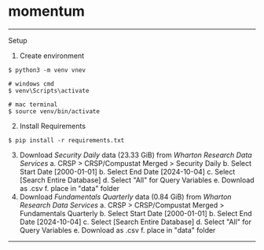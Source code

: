 # momentum
---
Setup
1) Create environment 
```
$ python3 -m venv vnev

# windows cmd 
$ venv\Scripts\activate

# mac terminal 
$ source venv/bin/activate
```
2) Install Requirements
```
$ pip install -r requirements.txt
```
3) Download *Security Daily* data (23.33 GiB) from *Wharton Research Data Services*
    a. CRSP > CRSP/Compustat Merged > Security Daily
    b. Select Start Date [2000-01-01]
    b. Select End Date [2024-10-04]
    c. Select [Search Entire Database]
    d. Select "All" for Query Variables 
    e. Download as .csv
    f. place in "data" folder 
4) Download *Fundamentals Quarterly* data (0.84 GiB) from *Wharton Research Data Services*
    a. CRSP > CRSP/Compustat Merged > Fundamentals Quarterly
    b. Select Start Date [2000-01-01]
    b. Select End Date [2024-10-04]
    c. Select [Search Entire Database]
    d. Select "All" for Query Variables 
    e. Download as .csv
    f. place in "data" folder 
---

